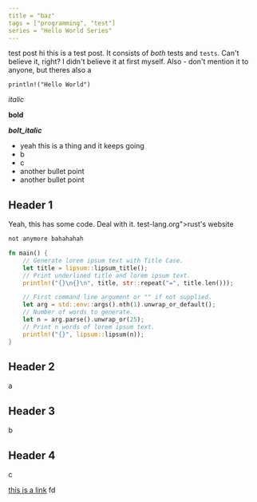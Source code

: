 ```yaml
---
title = "baz"
tags = ["programming", "test"]
series = "Hello World Series"
---
```


test post
hi this is a test post. It consists of _both_ tests and `tests`. Can't believe it, right?
I didn't believe it at first myself. Also - don't mention it to anyone, but theres also a 

`println!("Hello World")`

_italic_   
  
**bold**

**_bolt_italic_** 

-   yeah this is a thing  and it keeps going
-   b 
-   c 
- another bullet point
- another bullet point

## Header 1

Yeah, this has some code. Deal with it.
test-lang.org">rust's website</a>
</div>

   
```rs 
not anymore bahahahah
```

```rust
fn main() {
    // Generate lorem ipsum text with Title Case.
    let title = lipsum::lipsum_title();
    // Print underlined title and lorem ipsum text.
    println!("{}\n{}\n", title, str::repeat("=", title.len()));

    // First command line argument or "" if not supplied.
    let arg = std::env::args().nth(1).unwrap_or_default();
    // Number of words to generate.
    let n = arg.parse().unwrap_or(25);
    // Print n words of lorem ipsum text.
    println!("{}", lipsum::lipsum(n));  
} 
```

## Header 2

a

## Header 3

b

## Header 4

c

[this is a link](https://pydis.org)  fd